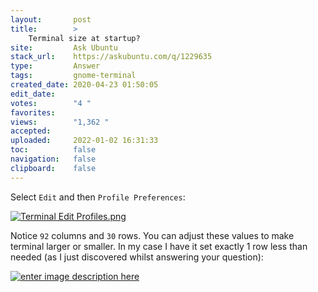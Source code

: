 ```yaml
---
layout:       post
title:        >
    Terminal size at startup?
site:         Ask Ubuntu
stack_url:    https://askubuntu.com/q/1229635
type:         Answer
tags:         gnome-terminal
created_date: 2020-04-23 01:50:05
edit_date:    
votes:        "4 "
favorites:    
views:        "1,362 "
accepted:     
uploaded:     2022-01-02 16:31:33
toc:          false
navigation:   false
clipboard:    false
---
```


Select `Edit` and then `Profile Preferences`:

[![Terminal Edit Profiles.png][1]][1]

Notice `92` columns and `30` rows. You can adjust these values to make terminal larger or smaller. In my case I have it set exactly 1 row less than needed (as I just discovered whilst answering your question):

[![enter image description here][2]][2]


  [1]: https://i.stack.imgur.com/apINO.png
  [2]: https://i.stack.imgur.com/yH0EA.png
